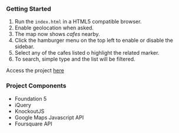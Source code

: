 ### Getting Started
1. Run the `index.html` in a HTML5 compatible browser.
2. Enable geolocation when asked.
3. The map now shows *cafes* nearby.
4. Click the hamburger menu on the top left to enable or disable the sidebar.
5. Select any of the cafes listed o highlight the related marker.
6. To search, simple type and the list will be filtered.

Access the project [here](sup-dev.github.io/neighborhood-map)

### Project Components
* Foundation 5
* iQuery
* KnockoutJS
* Google Maps Javascript API
* Foursquare API